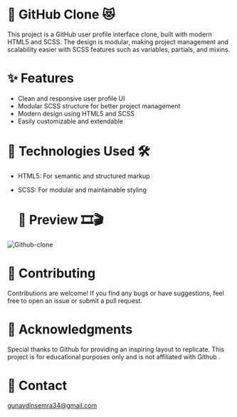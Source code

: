 
# 🔭 GitHub Clone 😻

This project is a GitHub user profile interface clone, built with modern HTML5 and SCSS. The design is modular, making project management and scalability easier with SCSS features such as variables, partials, and mixins.


# ✨ Features 
- Clean and responsive user profile UI
- Modular SCSS structure for better project management
- Modern design using HTML5 and SCSS
- Easily customizable and extendable

# 🧰 Technologies Used 🛠️
- HTML5: For semantic and structured markup
- SCSS: For modular and maintainable styling

  # 📸 Preview 🎞️🎬

  
![Github-clone](https://github.com/user-attachments/assets/ae040b43-3087-48c3-a976-54ad226af0a0)

# 🤝 Contributing
Contributions are welcome! If you find any bugs or have suggestions, feel free to open an issue or submit a pull request.

# 🌟 Acknowledgments
Special thanks to Github for providing an inspiring layout to replicate. This project is for educational purposes only and is not affiliated with Github .


 # 📧 Contact

gunaydinsemra34@gmail.com
